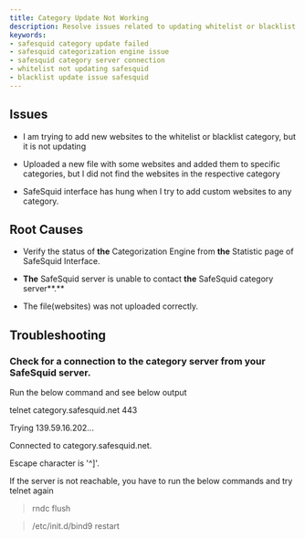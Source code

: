 ```yaml
---
title: Category Update Not Working
description: Resolve issues related to updating whitelist or blacklist categories in SafeSquid by troubleshooting categorization engine connectivity and configuration.
keywords:
- safesquid category update failed
- safesquid categorization engine issue
- safesquid category server connection
- whitelist not updating safesquid
- blacklist update issue safesquid
---
```


## Issues

-   I am trying to add new websites to the whitelist or blacklist category, but it is not updating

-   Uploaded a new file with some websites and added them to specific categories, but I did not find the websites in the respective category

-   SafeSquid interface has hung when I try to add custom websites to any category.

## Root Causes

-   Verify the status of **the** Categorization Engine from **the** Statistic page of SafeSquid Interface.

-   **The** SafeSquid server is unable to contact **the** SafeSquid category server**.**

-   The file(websites) was not uploaded correctly.

## Troubleshooting

### Check for a connection to the category server from your SafeSquid server.

Run the below command and see below output

telnet category.safesquid.net 443

Trying 139.59.16.202...

Connected to category.safesquid.net.

Escape character is '^]'.

If the server is not reachable, you have to run the below commands and try telnet again

> rndc flush

> /etc/init.d/bind9 restart
